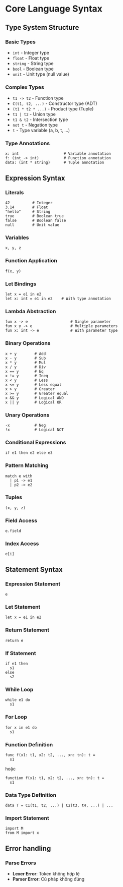 # Core Language Syntax

## Type System Structure

### Basic Types
- `int` - Integer type
- `float` - Float type
- `string` - String type
- `bool` - Boolean type
- `unit` - Unit type (null value)

### Complex Types
- `t1 -> t2` - Function type
- `C(t1, t2, ...)` - Constructor type (ADT)
- `(t1 * t2 * ...)` - Product type (Tuple)
- `t1 | t2` - Union type
- `t1 & t2` - Intersection type
- `not t` - Negation type
- `t` - Type variable (a, b, t, ...)

### Type Annotations
```
x: int                    # Variable annotation
f: (int -> int)           # Function annotation
data: (int * string)      # Tuple annotation
```

## Expression Syntax

### Literals
```
42          # Integer
3.14        # Float
"hello"     # String
true        # Boolean true
false       # Boolean false
null        # Unit value
```

### Variables
```
x, y, z   
```

### Function Application
```
f(x, y)
```

### Let Bindings
```
let x = e1 in e2
let x: int = e1 in e2    # With type annotation
```

### Lambda Abstraction
```
fun x -> e                   # Single parameter
fun x y -> e                 # Multiple parameters
fun x: int -> e              # With parameter type
```

### Binary Operations
```
x + y        # Add
x - y        # Sub
x * y        # Mul
x / y        # Div
x == y       # Eq
x != y       # Ineq
x < y        # Less
x <= y       # Less equal
x > y        # Greater
x >= y       # Greater equal
x && y       # Logical AND
x || y       # Logical OR
```

### Unary Operations
```
-x           # Neg
!x           # Logical NOT
```

### Conditional Expressions
```
if e1 then e2 else e3
```

### Pattern Matching
```
match e with
  | p1 -> e1
  | p2 -> e2
```

### Tuples
```
(x, y, z)
```

### Field Access
```
e.field
```

### Index Access
```
e[i]
```

## Statement Syntax

### Expression Statement
```
e
```

### Let Statement
```
let x = e1 in e2
```

### Return Statement
```
return e
```

### If Statement
```
if e1 then
  s1
else
  s2
```

### While Loop
```
while e1 do
  s1
```

### For Loop
```
for x in e1 do
  s1
```

### Function Definition
```
func f(x1: t1, x2: t2, ..., xn: tn): t =
  s1
```
hoặc
```
function f(x1: t1, x2: t2, ..., xn: tn): t =
  s1
```

### Data Type Definition
```
data T = C1(t1, t2, ...) | C2(t3, t4, ...) | ...
```

### Import Statement
```
import M
from M import x
```
## Error handling

### Parse Errors
- **Lexer Error**: Token không hợp lệ
- **Parser Error**: Cú pháp không đúng
